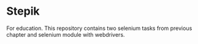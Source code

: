 # Stepik
For education.
This repository contains two selenium tasks from previous chapter and selenium module with webdrivers.
